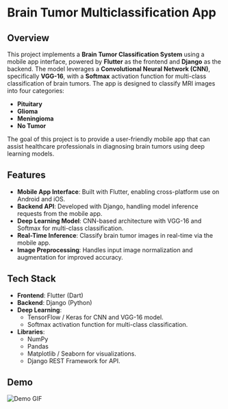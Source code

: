 # Brain Tumor Multiclassification App

## Overview
This project implements a **Brain Tumor Classification System** using a mobile app interface, powered by **Flutter** as the frontend and **Django** as the backend. The model leverages a **Convolutional Neural Network (CNN)**, specifically **VGG-16**, with a **Softmax** activation function for multi-class classification of brain tumors. The app is designed to classify MRI images into four categories:
- **Pituitary**
- **Glioma**
- **Meningioma**
- **No Tumor**

The goal of this project is to provide a user-friendly mobile app that can assist healthcare professionals in diagnosing brain tumors using deep learning models.

## Features
- **Mobile App Interface**: Built with Flutter, enabling cross-platform use on Android and iOS.
- **Backend API**: Developed with Django, handling model inference requests from the mobile app.
- **Deep Learning Model**: CNN-based architecture with VGG-16 and Softmax for multi-class classification.
- **Real-Time Inference**: Classify brain tumor images in real-time via the mobile app.
- **Image Preprocessing**: Handles input image normalization and augmentation for improved accuracy.

## Tech Stack
- **Frontend**: Flutter (Dart)
- **Backend**: Django (Python)
- **Deep Learning**: 
  - TensorFlow / Keras for CNN and VGG-16 model.
  - Softmax activation function for multi-class classification.
- **Libraries**: 
  - NumPy
  - Pandas
  - Matplotlib / Seaborn for visualizations.
  - Django REST Framework for API.
## Demo
![Demo GIF](https://github.com/user-attachments/assets/eb9a1ae5-b87f-479b-b6e4-29ab6c2e3e44)


